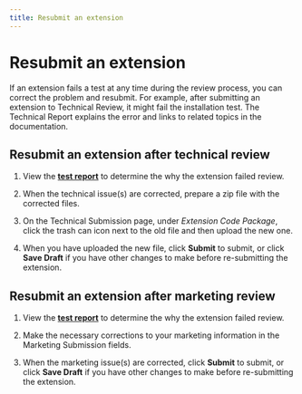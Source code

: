 ```yaml
---
title: Resubmit an extension
---
```


# Resubmit an extension

If an extension fails a test at any time during the review process, you can correct the problem and resubmit. For example, after submitting an extension to Technical Review, it might fail the installation test. The Technical Report explains the error and links to related topics in the documentation.

## Resubmit an extension after technical review

1. View the [**test report**](../review-report/) to determine the why the extension failed review.

1. When the technical issue(s) are corrected, prepare a zip file with the corrected files.

1. On the Technical Submission page, under _Extension Code Package_, click the trash can icon next to the old file and then upload the new one.

1. When you have uploaded the new file, click **Submit** to submit, or click **Save Draft** if you have other changes to make before re-submitting the extension.

## Resubmit an extension after marketing review

1. View the [**test report**](../review-report/) to determine the why the extension failed review.

1. Make the necessary corrections to your marketing information in the Marketing Submission fields.

1. When the marketing issue(s) are corrected, click **Submit** to submit, or click **Save Draft** if you have other changes to make before re-submitting the extension.
